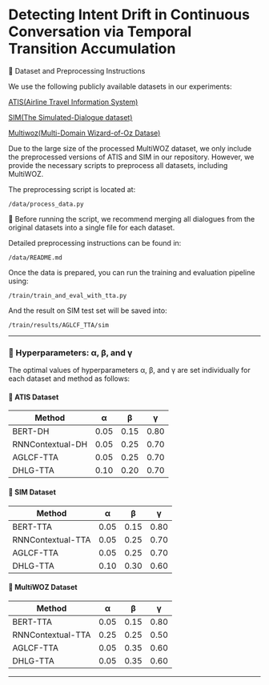 # Detecting Intent Drift in Continuous Conversation via Temporal Transition Accumulation

📂 Dataset and Preprocessing Instructions

We use the following publicly available datasets in our experiments:

[ATIS(Airline Travel Information System)](https://github.com/howl-anderson/ATIS_dataset/)

[SIM(The Simulated-Dialogue dataset)](https://github.com/google-research-datasets/simulated-dialogue)

[Multiwoz(Multi-Domain Wizard-of-Oz Datase)](https://github.com/budzianowski/multiwoz/tree/master/data/MultiWOZ_2.2)

Due to the large size of the processed MultiWOZ dataset, we only include the preprocessed versions of ATIS and SIM in our repository. However, we provide the necessary scripts to preprocess all datasets, including MultiWOZ.

The preprocessing script is located at:

```
/data/process_data.py
```
📌 Before running the script, we recommend merging all dialogues from the original datasets into a single file for each dataset.

Detailed preprocessing instructions can be found in:
```
/data/README.md
```
Once the data is prepared, you can run the training and evaluation pipeline using:

```
/train/train_and_eval_with_tta.py
```

And the result on SIM test set will be saved into:
```
/train/results/AGLCF_TTA/sim
```

---

### 🔧 Hyperparameters: α, β, and γ

The optimal values of hyperparameters α, β, and γ are set individually for each dataset and method as follows:

#### 📘 ATIS Dataset

| Method            | α    | β    | γ    |
| ----------------- | ---- | ---- | ---- |
| BERT-DH          | 0.05 | 0.15 | 0.80 |
| RNNContextual-DH | 0.05 | 0.25 | 0.70 |
| AGLCF-TTA         | 0.05 | 0.25 | 0.70 |
| DHLG-TTA          | 0.10 | 0.20 | 0.70 |

#### 📗 SIM Dataset

| Method            | α    | β    | γ    |
| ----------------- | ---- | ---- | ---- |
| BERT-TTA          | 0.05 | 0.15 | 0.80 |
| RNNContextual-TTA | 0.05 | 0.25 | 0.70 |
| AGLCF-TTA         | 0.05 | 0.25 | 0.70 |
| DHLG-TTA          | 0.10 | 0.30 | 0.60 |

#### 📙 MultiWOZ Dataset

| Method            | α    | β    | γ    |
| ----------------- | ---- | ---- | ---- |
| BERT-TTA          | 0.05 | 0.15 | 0.80 |
| RNNContextual-TTA | 0.25 | 0.25 | 0.50 |
| AGLCF-TTA         | 0.05 | 0.35 | 0.60 |
| DHLG-TTA          | 0.05 | 0.35 | 0.60 |

---
